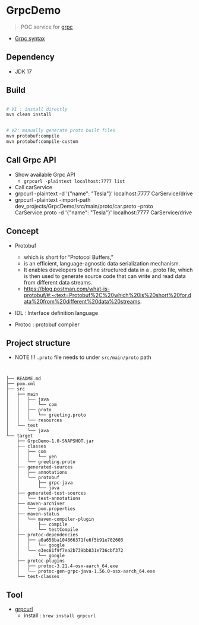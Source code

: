 # GrpcDemo
> POC service for [grpc](https://grpc.io/)

- [Grpc syntax](https://github.com/yennanliu/JavaHelloWorld/blob/main/dev_projects/GrpcDemo/doc/grpc_syntax.md)

## Dependency
- JDK 17

## Build
```bash

# V1 : install directly
mvn clean install


# V2: manually generate proto built files
mvn protobuf:compile
mvn protobuf:compile-custom
```

## Call Grpc API
- Show available Grpc API
  - `grpcurl -plaintext localhost:7777 list`
- Call carService
- grpcurl -plaintext -d '{"name": "Tesla"}' localhost:7777 CarService/drive
- grpcurl -plaintext -import-path dev_projects/GrpcDemo/src/main/proto/car.proto -proto CarService.proto -d '{"name": "Tesla"}' localhost:7777 CarService/drive

## Concept

- Protobuf
  - which is short for “Protocol Buffers,”
  - is an efficient, language-agnostic data serialization mechanism.
  - It enables developers to define structured data in a . proto file, which is then used to generate source code that can write and read data from different data streams.
  - https://blog.postman.com/what-is-protobuf/#:~:text=Protobuf%2C%20which%20is%20short%20for,data%20from%20different%20data%20streams.

- IDL : Interface definition language
- Protoc : protobuf compiler

## Project structure

- NOTE !!! `.proto` file needs to under `src/main/proto` path

```


├── README.md
├── pom.xml
├── src
│   ├── main
│   │   ├── java
│   │   │   └── com
│   │   ├── proto
│   │   │   └── greeting.proto
│   │   └── resources
│   └── test
│       └── java
└── target
    ├── GrpcDemo-1.0-SNAPSHOT.jar
    ├── classes
    │   ├── com
    │   │   └── yen
    │   └── greeting.proto
    ├── generated-sources
    │   ├── annotations
    │   └── protobuf
    │       ├── grpc-java
    │       └── java
    ├── generated-test-sources
    │   └── test-annotations
    ├── maven-archiver
    │   └── pom.properties
    ├── maven-status
    │   └── maven-compiler-plugin
    │       ├── compile
    │       └── testCompile
    ├── protoc-dependencies
    │   ├── a0a658ba104866371fe6f5b91e702603
    │   │   └── google
    │   └── e3ec81f9f7ea2b739bb831e736cbf372
    │       └── google
    ├── protoc-plugins
    │   ├── protoc-3.21.4-osx-aarch_64.exe
    │   └── protoc-gen-grpc-java-1.56.0-osx-aarch_64.exe
    └── test-classes
```

## Tool
- [grpcurl](https://github.com/fullstorydev/grpcurl)
  - install : `brew install grpcurl` 